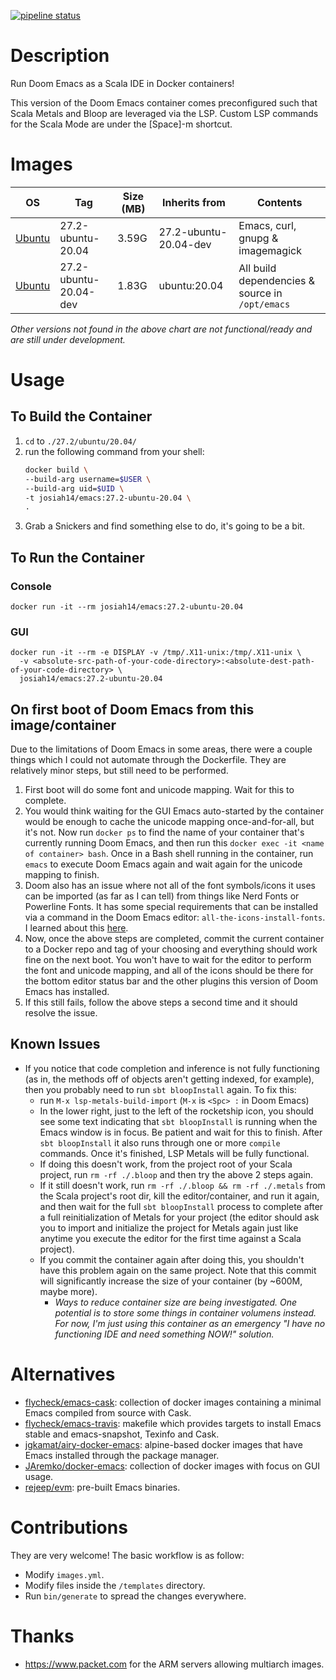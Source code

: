 [![pipeline status](https://gitlab.com/Silex777/docker-emacs/badges/master/pipeline.svg)](https://gitlab.com/Silex777/docker-emacs/-/commits/master)

# Description

Run Doom Emacs as a Scala IDE in Docker containers!

This version of the Doom Emacs container comes preconfigured such that
Scala Metals and Bloop are leveraged via the LSP. Custom LSP commands
for the Scala Mode are under the [Space]-m shortcut.

# Images

| OS                           | Tag                   | Size (MB) | Inherits from      | Contents                                        |
|------------------------------|-----------------------|-------|------------------------|-------------------------------------------------|
| [Ubuntu](https://ubuntu.com) | 27.2-ubuntu-20.04     | 3.59G | 27.2-ubuntu-20.04-dev  | Emacs, curl, gnupg & imagemagick                |
| [Ubuntu](https://ubuntu.com) | 27.2-ubuntu-20.04-dev | 1.83G | ubuntu:20.04           | All build dependencies & source in `/opt/emacs` |

*Other versions not found in the above chart are not functional/ready and are
still under development.*

# Usage

## To Build the Container

1. `cd` to `./27.2/ubuntu/20.04/`
1. run the following command from your shell:
   ```bash
   docker build \
   --build-arg username=$USER \
   --build-arg uid=$UID \
   -t josiah14/emacs:27.2-ubuntu-20.04 \
   .
   ```
1. Grab a Snickers and find something else to do, it's going to be a bit.

## To Run the Container

### Console

``` shell
docker run -it --rm josiah14/emacs:27.2-ubuntu-20.04
```

### GUI

``` shell
docker run -it --rm -e DISPLAY -v /tmp/.X11-unix:/tmp/.X11-unix \
  -v <absolute-src-path-of-your-code-directory>:<absolute-dest-path-of-your-code-directory> \
  josiah14/emacs:27.2-ubuntu-20.04
```

## On first boot of Doom Emacs from this image/container

Due to the limitations of Doom Emacs in some areas, there were a couple things which I could not
automate through the Dockerfile. They are relatively minor steps, but still need to be performed.

1. First boot will do some font and unicode mapping. Wait for this to complete.
1. You would think waiting for the GUI Emacs auto-started by the container would be enough to cache the
   unicode mapping once-and-for-all, but it's not. Now run `docker ps` to find the name of your
   container that's currently running Doom Emacs, and then run this `docker exec -it <name of container> bash`.
   Once in a Bash shell running in the container, run `emacs` to execute Doom Emacs again and wait
   again for the unicode mapping to finish.
1. Doom also has an issue where not all of the font symbols/icons it uses can be imported (as far as I can tell) from
   things like Nerd Fonts or Powerline Fonts. It has some special requirements that can be installed via a command
   in the Doom Emacs editor: `all-the-icons-install-fonts`. I learned about this [here](https://github.com/hlissner/doom-emacs/issues/724).
1. Now, once the above steps are completed, commit the current container to a
   Docker repo and tag of your choosing and everything should work fine on the next boot.
   You won't have to wait for the editor to perform the font and unicode mapping, and
   all of the icons should be there for the bottom editor status bar and the other plugins
   this version of Doom Emacs has installed.
1. If this still fails, follow the above steps a second time and it should resolve the issue.

## Known Issues

- If you notice that code completion and inference is not fully functioning (as
  in, the methods off of objects aren't getting indexed, for example), then you
  probably need to run `sbt bloopInstall` again. To fix this:
    - run `M-x lsp-metals-build-import` (`M-x` is `<Spc> :` in Doom Emacs)
    - In the lower right, just to the left of the rocketship icon, you should
      see some text indicating that `sbt bloopInstall` is running when the
      Emacs window is in focus. Be patient and wait for this to finish. After
      `sbt bloopInstall` it also runs through one or more `compile` commands.
      Once it's finished, LSP Metals will be fully functional.
    - If doing this doesn't work, from the project root of your Scala project,
      run `rm -rf ./.bloop` and then try the above 2 steps again.
    - If it still doesn't work, run `rm -rf ./.bloop && rm -rf ./.metals` from
      the Scala project's root dir, kill the editor/container, and run it again,
      and then wait for the full `sbt bloopInstall` process to complete after a
      full reinitialization of Metals for your project (the editor should ask
      you to import and initialize the project for Metals again just like
      anytime you execute the editor for the first time against a Scala project).
    - If you commit the container again after doing this, you shouldn't have
      this problem again on the same project. Note that this commit will
      significantly increase the size of your container (by ~600M, maybe more).
        - _Ways to reduce container size are being investigated. One potential is
          to store some things in container volumens instead. For now, I'm just
          using this container as an emergency "I have no functioning IDE and
          need something NOW!" solution._

# Alternatives

- [flycheck/emacs-cask](https://hub.docker.com/r/flycheck/emacs-cask): collection of docker images containing a
  minimal Emacs compiled from source with Cask.
- [flycheck/emacs-travis](https://github.com/flycheck/emacs-travis): makefile which provides targets to
  install Emacs stable and emacs-snapshot, Texinfo and Cask.
- [jgkamat/airy-docker-emacs](https://github.com/jgkamat/airy-docker-emacs): alpine-based docker images that have
  Emacs installed through the package manager.
- [JAremko/docker-emacs](https://github.com/JAremko/docker-emacs): collection of docker images with focus on GUI usage.
- [rejeep/evm](https://github.com/rejeep/evm): pre-built Emacs binaries.

# Contributions

They are very welcome! The basic workflow is as follow:

- Modify `images.yml`.
- Modify files inside the `/templates` directory.
- Run `bin/generate` to spread the changes everywhere.

# Thanks

- https://www.packet.com for the ARM servers allowing multiarch images.
